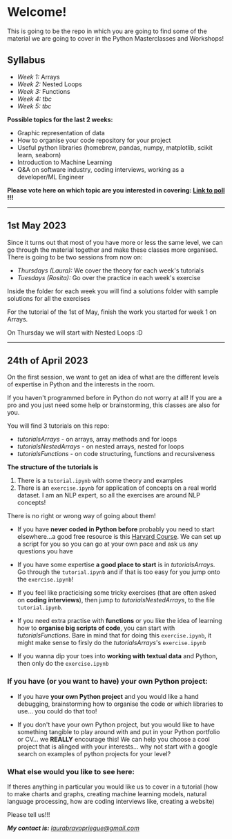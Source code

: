 # Welcome! 

This is going to be the repo in which you are going to find some of the material we are going to cover in the Python Masterclasses and Workshops! 


## Syllabus

- *Week 1:* Arrays
- *Week 2:* Nested Loops
- *Week 3:* Functions
- *Week 4:* *tbc*
- *Week 5:* *tbc*

**Possible topics for the last 2 weeks:**
- Graphic representation of data
- How to organise your code repository for your project
- Useful python libraries (homebrew, pandas, numpy, matplotlib, scikit learn, seaborn)
- Introduction to Machine Learning
- Q&A on software industry, coding interviews, working as a developer/ML Engineer

**Please vote here on which topic are you interested in covering: [Link to poll](https://app.sli.do/event/jAC1ujgrS8pxWhxFkeXaHw) !!!**

----------
## 1st May 2023

Since it turns out that most of you have more or less the same level, we can go through the material together and make these classes more organised. There is going to be two sessions from now on: 

- *Thursdays (Laura):* We cover the theory for each week's tutorials
- *Tuesdays (Rosita):* Go over the practice in each week's exercise

Inside the folder for each week you will find a solutions folder with sample solutions for all the exercises

For the tutorial of the 1st of May, finish the work you started for week 1 on Arrays. 

On Thursday we will start with Nested Loops :D 

----------

## 24th of April 2023

On the first session, we want to get an idea of what are the different levels of expertise in Python and the interests in the room. 

If you haven't programmed before in Python do not worry at all! If you are a pro and you just need some help or brainstorming, this classes are also for you.

You will find 3 tutorials on this repo: 

- *tutorialsArrays* - on arrays, array methods and for loops
- *tutorialsNestedArrays* - on nested arrays, nested for loops 
- *tutorialsFunctions* - on code structuring, functions and recursiveness

**The structure of the tutorials is** 

1. There is a `tutorial.ipynb` with some theory and examples
2. There is an `exercise.ipynb` for application of concepts on a real world dataset. I am an NLP expert, so all the exercises are around NLP concepts!

There is no right or wrong way of going about them!

- If you have **never coded in Python before** probably you need to start elsewhere...a good free resource is this [Harvard Course](https://cs50.harvard.edu/python/2022/weeks/0/ ). We can set up a script for you so you can go at your own pace and ask us any questions you have

- If you have some expertise **a good place to start** is in *tutorialsArrays*. Go through the `tutorial.ipynb` and if that is too easy for you jump onto the `exercise.ipynb`!

- If you feel like practicising some tricky exercises (that are often asked on **coding interviews**), then jump to *tutorialsNestedArrays*, to the file `tutorial.ipynb`. 

- If you need extra practise with **functions** or you like the idea of learning how to **organise big scripts of code**, you can start with *tutorialsFunctions*. Bare in mind that for doing this `exercise.ipynb`, it might make sense to firsly do the *tutorialsArrays*'s `exercise.ipynb`

- If you wanna dip your toes into **working with textual data** and Python, then only do the `exercise.ipynb`


### If you have (or you want to have) your own Python project:

- If you have **your own Python project** and you would like a hand debugging, brainstorming how to organise the code or which libraries to use... you could do that too! 

- If you don't have your own Python project, but you would like to have something tangible to play around with and put in your Python portfolio or CV... we **REALLY** encourage this! We can help you choose a cool project that is alinged with your interests... why not start with a google search on examples of python projects for your level?

### What else would you like to see here: 

If theres anything in particular you would like us to cover in a tutorial (how to make charts and graphs, creating machine learning models, natural language processing, how are coding interviews like, creating a website)

Please tell us!!!

***My contact is:** laurabravopriegue@gmail.com*



